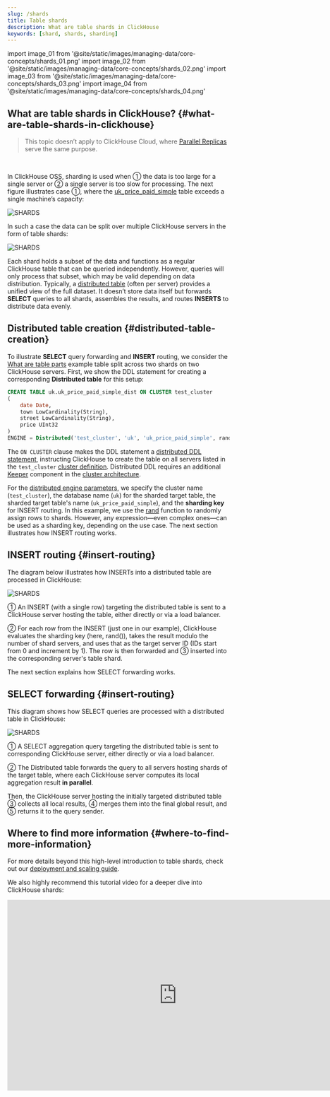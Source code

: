 ```yaml
---
slug: /shards
title: Table shards
description: What are table shards in ClickHouse
keywords: [shard, shards, sharding]
---
```


import image_01 from '@site/static/images/managing-data/core-concepts/shards_01.png'
import image_02 from '@site/static/images/managing-data/core-concepts/shards_02.png'
import image_03 from '@site/static/images/managing-data/core-concepts/shards_03.png'
import image_04 from '@site/static/images/managing-data/core-concepts/shards_04.png'

## What are table shards in ClickHouse? {#what-are-table-shards-in-clickhouse}

> This topic doesn’t apply to ClickHouse Cloud, where [Parallel Replicas](/docs/deployment-guides/parallel-replicas) serve the same purpose.

<br/>

In ClickHouse OSS, sharding is used when ① the data is too large for a single server or ② a single server is too slow for processing. The next figure illustrates case ①, where the [uk_price_paid_simple](/parts) table exceeds a single machine’s capacity:  

<img src={image_01} alt='SHARDS' class='image' />
<br/>

In such a case the data can be split over multiple ClickHouse servers in the form of table shards:

<img src={image_02} alt='SHARDS' class='image' />
<br/>

Each shard holds a subset of the data and functions as a regular ClickHouse table that can be queried independently. However, queries will only process that subset, which may be valid depending on data distribution. Typically, a [distributed table](/docs/engines/table-engines/special/distributed) (often per server) provides a unified view of the full dataset. It doesn’t store data itself but forwards **SELECT** queries to all shards, assembles the results, and routes **INSERTS** to distribute data evenly.

## Distributed table creation {#distributed-table-creation}

To illustrate **SELECT** query forwarding and **INSERT** routing, we consider the [What are table parts](/parts) example table split across two shards on two ClickHouse servers. First, we show the DDL statement for creating a corresponding **Distributed table** for this setup:


```sql
CREATE TABLE uk.uk_price_paid_simple_dist ON CLUSTER test_cluster
(
    date Date,
    town LowCardinality(String),
    street LowCardinality(String),
    price UInt32
)
ENGINE = Distributed('test_cluster', 'uk', 'uk_price_paid_simple', rand())
```

The `ON CLUSTER` clause makes the DDL statement a [distributed DDL statement](/docs/sql-reference/distributed-ddl), instructing ClickHouse to create the table on all servers listed in the `test_cluster` [cluster definition](/docs/architecture/horizontal-scaling#replication-and-sharding-configuration). Distributed DDL requires an additional [Keeper](https://clickhouse.com/clickhouse/keeper) component in the [cluster architecture](/docs/architecture/horizontal-scaling#architecture-diagram).

For the [distributed engine parameters](/docs/engines/table-engines/special/distributed#distributed-parameters), we specify the cluster name (`test_cluster`), the database name (`uk`) for the sharded target table, the sharded target table's name (`uk_price_paid_simple`), and the **sharding key** for INSERT routing. In this example, we use the [rand]((/docs/sql-reference/functions/random-functions#rand)) function to randomly assign rows to shards. However, any expression—even complex ones—can be used as a sharding key, depending on the use case. The next section illustrates how INSERT routing works.

## INSERT routing {#insert-routing}

The diagram below illustrates how INSERTs into a distributed table are processed in ClickHouse:

<img src={image_03} alt='SHARDS' class='image' />
<br/>

① An INSERT (with a single row) targeting the distributed table is sent to a ClickHouse server hosting the table, either directly or via a load balancer.

② For each row from the INSERT (just one in our example), ClickHouse evaluates the sharding key (here, rand()), takes the result modulo the number of shard servers, and uses that as the target server ID (IDs start from 0 and increment by 1). The row is then forwarded and ③ inserted into the corresponding server's table shard.

The next section explains how SELECT forwarding works.

## SELECT forwarding {#insert-routing}

This diagram shows how SELECT queries are processed with a distributed table in ClickHouse:

<img src={image_04} alt='SHARDS' class='image' />
<br/>

① A SELECT aggregation query targeting the distributed table is sent to corresponding ClickHouse server, either directly or via a load balancer.

② The Distributed table forwards the query to all servers hosting shards of the target table, where each ClickHouse server computes its local aggregation result **in parallel**.


Then, the ClickHouse server hosting the initially targeted distributed table ③ collects all local results, ④ merges them into the final global result, and ⑤ returns it to the query sender.

## Where to find more information {#where-to-find-more-information}

For more details beyond this high-level introduction to table shards, check out our [deployment and scaling guide](/docs/architecture/horizontal-scaling). 

We also highly recommend this tutorial video for a deeper dive into ClickHouse shards:

<iframe width="768" height="432" src="https://www.youtube.com/embed/vBjCJtw_Ei0?si=WqopTrnti6usCMRs" title="YouTube video player" frameborder="0" allow="accelerometer; autoplay; clipboard-write; encrypted-media; gyroscope; picture-in-picture; web-share" referrerpolicy="strict-origin-when-cross-origin" allowfullscreen></iframe>

